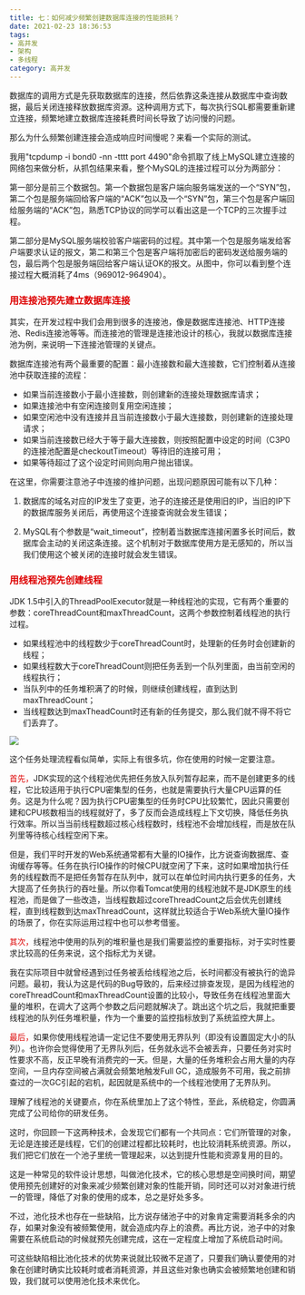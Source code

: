 ```yaml
---
title: 七：如何减少频繁创建数据库连接的性能损耗？
date: 2021-02-23 18:36:53
tags:
- 高并发
- 架构
- 多线程
category: 高并发
---
```

数据库的调用方式是先获取数据库的连接，然后依靠这条连接从数据库中查询数据，最后关闭连接释放数据库资源。这种调用方式下，每次执行SQL都需要重新建立连接，频繁地建立数据库连接耗费时间长导致了访问慢的问题。

那么为什么频繁创建连接会造成响应时间慢呢？来看一个实际的测试。

我用"tcpdump -i bond0 -nn -tttt port 4490"命令抓取了线上MySQL建立连接的网络包来做分析，从抓包结果来看，整个MySQL的连接过程可以分为两部分：

第一部分是前三个数据包。第一个数据包是客户端向服务端发送的一个“SYN”包，第二个包是服务端回给客户端的“ACK”包以及一个“SYN”包，第三个包是客户端回给服务端的“ACK”包，熟悉TCP协议的同学可以看出这是一个TCP的三次握手过程。

第二部分是MySQL服务端校验客户端密码的过程。其中第一个包是服务端发给客户端要求认证的报文，第二和第三个包是客户端将加密后的密码发送给服务端的包，最后两个包是服务端回给客户端认证OK的报文。从图中，你可以看到整个连接过程大概消耗了4ms（969012-964904）。


### <font color = "dd0000">用连接池预先建立数据库连接 </font>
其实，在开发过程中我们会用到很多的连接池，像是数据库连接池、HTTP连接池、Redis连接池等等。而连接池的管理是连接池设计的核心，我就以数据库连接池为例，来说明一下连接池管理的关键点。

数据库连接池有两个最重要的配置：最小连接数和最大连接数，它们控制着从连接池中获取连接的流程：

+ 如果当前连接数小于最小连接数，则创建新的连接处理数据库请求；
+ 如果连接池中有空闲连接则复用空闲连接；
+ 如果空闲池中没有连接并且当前连接数小于最大连接数，则创建新的连接处理请求；
+ 如果当前连接数已经大于等于最大连接数，则按照配置中设定的时间（C3P0的连接池配置是checkoutTimeout）等待旧的连接可用；
+ 如果等待超过了这个设定时间则向用户抛出错误。

在这里，你需要注意池子中连接的维护问题，出现问题原因可能有以下几种：

1. 数据库的域名对应的IP发生了变更，池子的连接还是使用旧的IP，当旧的IP下的数据库服务关闭后，再使用这个连接查询就会发生错误；

2. MySQL有个参数是“wait_timeout”，控制着当数据库连接闲置多长时间后，数据库会主动的关闭这条连接。这个机制对于数据库使用方是无感知的，所以当我们使用这个被关闭的连接时就会发生错误。

### <font color = "dd0000">用线程池预先创建线程 </font>
JDK 1.5中引入的ThreadPoolExecutor就是一种线程池的实现，它有两个重要的参数：coreThreadCount和maxThreadCount，这两个参数控制着线程池的执行过程。

+ 如果线程池中的线程数少于coreThreadCount时，处理新的任务时会创建新的线程；
+ 如果线程数大于coreThreadCount则把任务丢到一个队列里面，由当前空闲的线程执行；
+ 当队列中的任务堆积满了的时候，则继续创建线程，直到达到maxThreadCount；
+ 当线程数达到maxTheadCount时还有新的任务提交，那么我们就不得不将它们丢弃了。

<img src="/blog.io/img/JDK线程池.png">

这个任务处理流程看似简单，实际上有很多坑，你在使用的时候一定要注意。

<font color = "dd0000">首先，</font>JDK实现的这个线程池优先把任务放入队列暂存起来，而不是创建更多的线程，它比较适用于执行CPU密集型的任务，也就是需要执行大量CPU运算的任务。这是为什么呢？因为执行CPU密集型的任务时CPU比较繁忙，因此只需要创建和CPU核数相当的线程就好了，多了反而会造成线程上下文切换，降低任务执行效率。所以当当前线程数超过核心线程数时，线程池不会增加线程，而是放在队列里等待核心线程空闲下来。

但是，我们平时开发的Web系统通常都有大量的IO操作，比方说查询数据库、查询缓存等等。任务在执行IO操作的时候CPU就空闲了下来，这时如果增加执行任务的线程数而不是把任务暂存在队列中，就可以在单位时间内执行更多的任务，大大提高了任务执行的吞吐量。所以你看Tomcat使用的线程池就不是JDK原生的线程池，而是做了一些改造，当线程数超过coreThreadCount之后会优先创建线程，直到线程数到达maxThreadCount，这样就比较适合于Web系统大量IO操作的场景了，你在实际运用过程中也可以参考借鉴。

<font color = "dd0000">其次，</font>线程池中使用的队列的堆积量也是我们需要监控的重要指标，对于实时性要求比较高的任务来说，这个指标尤为关键。

我在实际项目中就曾经遇到过任务被丢给线程池之后，长时间都没有被执行的诡异问题。最初，我认为这是代码的Bug导致的，后来经过排查发现，是因为线程池的coreThreadCount和maxThreadCount设置的比较小，导致任务在线程池里面大量的堆积，在调大了这两个参数之后问题就解决了。跳出这个坑之后，我就把重要线程池的队列任务堆积量，作为一个重要的监控指标放到了系统监控大屏上。

<font color = "dd0000">最后，</font>如果你使用线程池请一定记住不要使用无界队列（即没有设置固定大小的队列）。也许你会觉得使用了无界队列后，任务就永远不会被丢弃，只要任务对实时性要求不高，反正早晚有消费完的一天。但是，大量的任务堆积会占用大量的内存空间，一旦内存空间被占满就会频繁地触发Full GC，造成服务不可用，我之前排查过的一次GC引起的宕机，起因就是系统中的一个线程池使用了无界队列。

理解了线程池的关键要点，你在系统里加上了这个特性，至此，系统稳定，你圆满完成了公司给你的研发任务。

这时，你回顾一下这两种技术，会发现它们都有一个共同点：它们所管理的对象，无论是连接还是线程，它们的创建过程都比较耗时，也比较消耗系统资源。所以，我们把它们放在一个池子里统一管理起来，以达到提升性能和资源复用的目的。

这是一种常见的软件设计思想，叫做池化技术，它的核心思想是空间换时间，期望使用预先创建好的对象来减少频繁创建对象的性能开销，同时还可以对对象进行统一的管理，降低了对象的使用的成本，总之是好处多多。

不过，池化技术也存在一些缺陷，比方说存储池子中的对象肯定需要消耗多余的内存，如果对象没有被频繁使用，就会造成内存上的浪费。再比方说，池子中的对象需要在系统启动的时候就预先创建完成，这在一定程度上增加了系统启动时间。

可这些缺陷相比池化技术的优势来说就比较微不足道了，只要我们确认要使用的对象在创建时确实比较耗时或者消耗资源，并且这些对象也确实会被频繁地创建和销毁，我们就可以使用池化技术来优化。














 